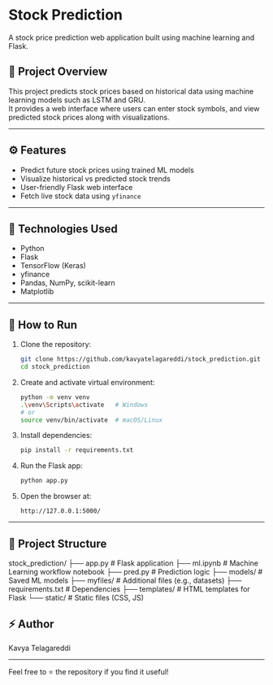 
# Stock Prediction

A stock price prediction web application built using machine learning and Flask.

## 🚀 Project Overview

This project predicts stock prices based on historical data using machine learning models such as LSTM and GRU.  
It provides a web interface where users can enter stock symbols, and view predicted stock prices along with visualizations.

---

## ⚙️ Features

- Predict future stock prices using trained ML models
- Visualize historical vs predicted stock trends
- User-friendly Flask web interface
- Fetch live stock data using `yfinance`

---

## 🧱 Technologies Used

- Python
- Flask
- TensorFlow (Keras)
- yfinance
- Pandas, NumPy, scikit-learn
- Matplotlib

---

## 🚀 How to Run

1. Clone the repository:
    ```bash
    git clone https://github.com/kavyatelagareddi/stock_prediction.git
    cd stock_prediction
    ```

2. Create and activate virtual environment:
    ```bash
    python -m venv venv
    .\venv\Scripts\activate   # Windows
    # or
    source venv/bin/activate  # macOS/Linux
    ```

3. Install dependencies:
    ```bash
    pip install -r requirements.txt
    ```

4. Run the Flask app:
    ```bash
    python app.py
    ```

5. Open the browser at:
    ```
    http://127.0.0.1:5000/
    ```

---

## 📁 Project Structure

stock_prediction/
├── app.py # Flask application
├── ml.ipynb # Machine Learning workflow notebook
├── pred.py # Prediction logic
├── models/ # Saved ML models
├── myfiles/ # Additional files (e.g., datasets)
├── requirements.txt # Dependencies
├── templates/ # HTML templates for Flask
└── static/ # Static files (CSS, JS)





## ⚡ Author

Kavya Telagareddi

---

Feel free to ⭐ the repository if you find it useful!
